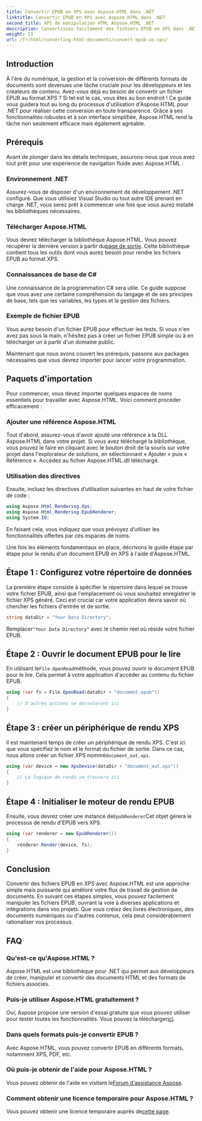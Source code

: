 ```yaml
---
title: Convertir EPUB en XPS avec Aspose.HTML dans .NET
linktitle: Convertir EPUB en XPS avec Aspose.HTML dans .NET
second_title: API de manipulation HTML Aspose.HTML .NET
description: Convertissez facilement des fichiers EPUB en XPS dans .NET à l'aide d'Aspose.HTML. Suivez notre guide étape par étape pour un rendu de document fluide.
weight: 11
url: /fr/html/converting-html-documents/convert-epub-as-xps/
---
```

## Introduction

À l'ère du numérique, la gestion et la conversion de différents formats de documents sont devenues une tâche cruciale pour les développeurs et les créateurs de contenu. Avez-vous déjà eu besoin de convertir un fichier EPUB au format XPS ? Si tel est le cas, vous êtes au bon endroit ! Ce guide vous guidera tout au long du processus d'utilisation d'Aspose.HTML pour .NET pour réaliser cette conversion en toute transparence. Grâce à ses fonctionnalités robustes et à son interface simplifiée, Aspose.HTML rend la tâche non seulement efficace mais également agréable.

## Prérequis

Avant de plonger dans les détails techniques, assurons-nous que vous avez tout prêt pour une expérience de navigation fluide avec Aspose.HTML :

### Environnement .NET
Assurez-vous de disposer d'un environnement de développement .NET configuré. Que vous utilisiez Visual Studio ou tout autre IDE prenant en charge .NET, vous serez prêt à commencer une fois que vous aurez installé les bibliothèques nécessaires.

### Télécharger Aspose.HTML
Vous devrez télécharger la bibliothèque Aspose.HTML. Vous pouvez récupérer la dernière version à partir du[page de sortie](https://releases.aspose.com/html/net/). Cette bibliothèque contient tous les outils dont vous aurez besoin pour rendre les fichiers EPUB au format XPS.

### Connaissances de base de C#
Une connaissance de la programmation C# sera utile. Ce guide suppose que vous avez une certaine compréhension du langage et de ses principes de base, tels que les variables, les types et la gestion des fichiers.

### Exemple de fichier EPUB
Vous aurez besoin d'un fichier EPUB pour effectuer les tests. Si vous n'en avez pas sous la main, n'hésitez pas à créer un fichier EPUB simple ou à en télécharger un à partir d'un domaine public.

Maintenant que nous avons couvert les prérequis, passons aux packages nécessaires que vous devrez importer pour lancer votre programmation.

## Paquets d'importation

Pour commencer, vous devez importer quelques espaces de noms essentiels pour travailler avec Aspose.HTML. Voici comment procéder efficacement :

### Ajouter une référence Aspose.HTML
Tout d'abord, assurez-vous d'avoir ajouté une référence à la DLL Aspose.HTML dans votre projet. Si vous avez téléchargé la bibliothèque, vous pouvez le faire en cliquant avec le bouton droit de la souris sur votre projet dans l'explorateur de solutions, en sélectionnant « Ajouter » puis « Référence ». Accédez au fichier Aspose.HTML.dll téléchargé.

### Utilisation des directives
Ensuite, incluez les directives d’utilisation suivantes en haut de votre fichier de code :

```csharp
using Aspose.Html.Rendering.Xps;
using Aspose.Html.Rendering.EpubRenderer;
using System.IO;
```

En faisant cela, vous indiquez que vous prévoyez d’utiliser les fonctionnalités offertes par ces espaces de noms.

Une fois les éléments fondamentaux en place, décrivons le guide étape par étape pour le rendu d'un document EPUB en XPS à l'aide d'Aspose.HTML.

## Étape 1 : Configurez votre répertoire de données

La première étape consiste à spécifier le répertoire dans lequel se trouve votre fichier EPUB, ainsi que l'emplacement où vous souhaitez enregistrer le fichier XPS généré. Ceci est crucial car votre application devra savoir où chercher les fichiers d'entrée et de sortie.

```csharp
string dataDir = "Your Data Directory";
```

 Remplacer`"Your Data Directory"` avec le chemin réel où réside votre fichier EPUB.

## Étape 2 : Ouvrir le document EPUB pour le lire

 En utilisant le`File.OpenRead`méthode, vous pouvez ouvrir le document EPUB pour le lire. Cela permet à votre application d'accéder au contenu du fichier EPUB.

```csharp
using (var fs = File.OpenRead(dataDir + "document.epub"))
{
    // D'autres actions se dérouleront ici
}
```

## Étape 3 : créer un périphérique de rendu XPS

 Il est maintenant temps de créer un périphérique de rendu XPS. C'est ici que vous spécifiez le nom et le format du fichier de sortie. Dans ce cas, nous allons créer un fichier XPS nommé`document_out.xps`.

```csharp
using (var device = new XpsDevice(dataDir + "document_out.xps"))
{
    // La logique de rendu se trouvera ici
}
```

## Étape 4 : Initialiser le moteur de rendu EPUB

 Ensuite, vous devrez créer une instance de`EpubRenderer`Cet objet gérera le processus de rendu d'EPUB vers XPS.

```csharp
using (var renderer = new EpubRenderer())
{
    renderer.Render(device, fs);
}
```

## Conclusion

Convertir des fichiers EPUB en XPS avec Aspose.HTML est une approche simple mais puissante qui améliore votre flux de travail de gestion de documents. En suivant ces étapes simples, vous pouvez facilement manipuler les fichiers EPUB, ouvrant la voie à diverses applications et intégrations dans vos projets. Que vous créiez des livres électroniques, des documents numériques ou d'autres contenus, cela peut considérablement rationaliser vos processus. 

## FAQ

### Qu'est-ce qu'Aspose.HTML ?
Aspose.HTML est une bibliothèque pour .NET qui permet aux développeurs de créer, manipuler et convertir des documents HTML et des formats de fichiers associés.

### Puis-je utiliser Aspose.HTML gratuitement ?
 Oui, Aspose propose une version d'essai gratuite que vous pouvez utiliser pour tester toutes les fonctionnalités. Vous pouvez la télécharger[ici](https://releases.aspose.com/).

### Dans quels formats puis-je convertir EPUB ?
Avec Aspose.HTML, vous pouvez convertir EPUB en différents formats, notamment XPS, PDF, etc.

### Où puis-je obtenir de l'aide pour Aspose.HTML ?
 Vous pouvez obtenir de l'aide en visitant le[Forum d'assistance Aspose](https://forum.aspose.com/c/html/29).

### Comment obtenir une licence temporaire pour Aspose.HTML ?
 Vous pouvez obtenir une licence temporaire auprès de[cette page](https://purchase.conholdate.com/temporary-license/).
